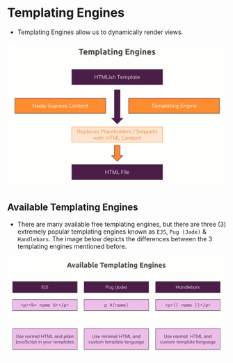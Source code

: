 # Templating Engines

- Templating Engines allow us to dynamically render views.

![Templating Engines Image](./images/templating_engines.png)

## Available Templating Engines

- There are many available free templating engines, but there are three (3) extremely popular templating engines known as `EJS`, `Pug (Jade)` & `Handlebars`. The image below depicts the differences between the 3 templating engines mentioned before.

![Available Templating Engines](./images/available_templating_engines.png)
